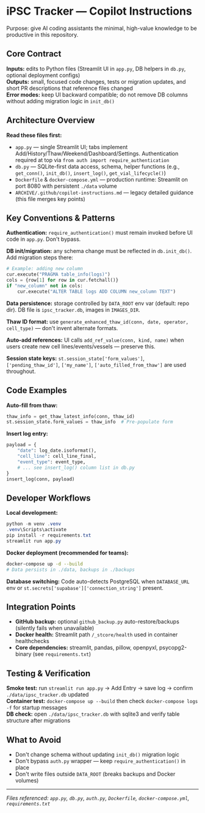 # iPSC Tracker — Copilot Instructions

Purpose: give AI coding assistants the minimal, high-value knowledge to be productive in this repository.

## Core Contract

**Inputs:** edits to Python files (Streamlit UI in `app.py`, DB helpers in `db.py`, optional deployment configs)  
**Outputs:** small, focused code changes, tests or migration updates, and short PR descriptions that reference files changed  
**Error modes:** keep UI backward compatible; do not remove DB columns without adding migration logic in `init_db()`

## Architecture Overview

**Read these files first:**
- `app.py` — single Streamlit UI; tabs implement Add/History/Thaw/Weekend/Dashboard/Settings. Authentication required at top via `from auth import require_authentication`
- `db.py` — SQLite-first data access, schema, helper functions (e.g., `get_conn()`, `init_db()`, `insert_log()`, `get_vial_lifecycle()`)
- `Dockerfile` & `docker-compose.yml` — production runtime: Streamlit on port 8080 with persistent `./data` volume
- `ARCHIVE/.github/copilot-instructions.md` — legacy detailed guidance (this file merges key points)

## Key Conventions & Patterns

**Authentication:** `require_authentication()` must remain invoked before UI code in `app.py`. Don't bypass.

**DB init/migration:** any schema change must be reflected in `db.init_db()`. Add migration steps there:
```python
# Example: adding new column
cur.execute("PRAGMA table_info(logs)")
cols = {row[1] for row in cur.fetchall()}
if "new_column" not in cols:
    cur.execute("ALTER TABLE logs ADD COLUMN new_column TEXT")
```

**Data persistence:** storage controlled by `DATA_ROOT` env var (default: repo dir). DB file is `ipsc_tracker.db`, images in `IMAGES_DIR`.

**Thaw ID format:** use `generate_enhanced_thaw_id(conn, date, operator, cell_type)` — don't invent alternate formats.

**Auto-add references:** UI calls `add_ref_value(conn, kind, name)` when users create new cell lines/events/vessels — preserve this.

**Session state keys:** `st.session_state['form_values']`, `['pending_thaw_id']`, `['my_name']`, `['auto_filled_from_thaw']` are used throughout.

## Code Examples

**Auto-fill from thaw:**
```python
thaw_info = get_thaw_latest_info(conn, thaw_id)
st.session_state.form_values = thaw_info  # Pre-populate form
```

**Insert log entry:**
```python
payload = {
    "date": log_date.isoformat(),
    "cell_line": cell_line_final,
    "event_type": event_type,
    # ... see insert_log() column list in db.py
}
insert_log(conn, payload)
```

## Developer Workflows

**Local development:**
```powershell
python -m venv .venv
.venv\Scripts\activate
pip install -r requirements.txt
streamlit run app.py
```

**Docker deployment (recommended for teams):**
```bash
docker-compose up -d --build
# Data persists in ./data, backups in ./backups
```

**Database switching:** Code auto-detects PostgreSQL when `DATABASE_URL` env or `st.secrets['supabase']['connection_string']` present.

## Integration Points

- **GitHub backup:** optional `github_backup.py` auto-restore/backups (silently fails when unavailable)
- **Docker health:** Streamlit path `/_stcore/health` used in container healthchecks
- **Core dependencies:** streamlit, pandas, pillow, openpyxl, psycopg2-binary (see `requirements.txt`)

## Testing & Verification

**Smoke test:** run `streamlit run app.py` → Add Entry → save log → confirm `./data/ipsc_tracker.db` updated  
**Container test:** `docker-compose up --build` then check `docker-compose logs -f` for startup messages  
**DB check:** open `./data/ipsc_tracker.db` with sqlite3 and verify table structure after migrations

## What to Avoid

- Don't change schema without updating `init_db()` migration logic
- Don't bypass `auth.py` wrapper — keep `require_authentication()` in place  
- Don't write files outside `DATA_ROOT` (breaks backups and Docker volumes)

---
*Files referenced: `app.py`, `db.py`, `auth.py`, `Dockerfile`, `docker-compose.yml`, `requirements.txt`*